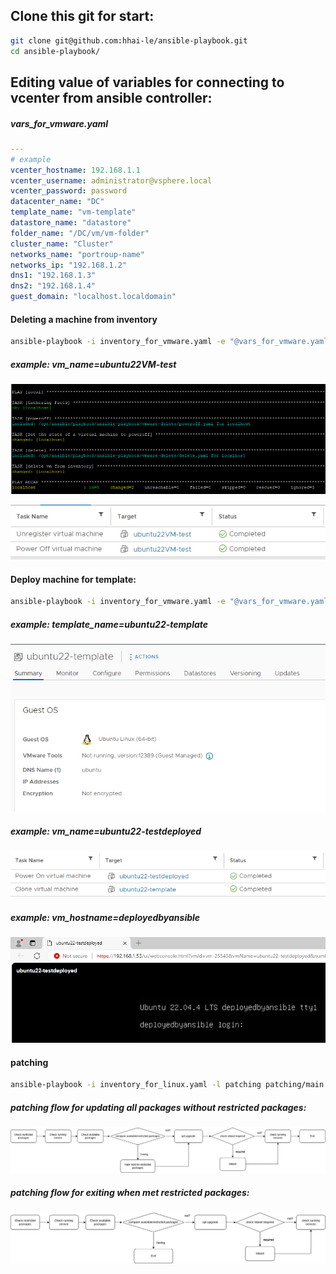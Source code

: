 ## Clone this git for start:

```bash
git clone git@github.com:hhai-le/ansible-playbook.git
cd ansible-playbook/
```

## Editing value of variables for connecting to vcenter from ansible controller:

##### vars_for_vmware.yaml

```yaml
---
# example
vcenter_hostname: 192.168.1.1
vcenter_username: administrator@vsphere.local
vcenter_password: password
datacenter_name: "DC"
template_name: "vm-template"
datastore_name: "datastore"
folder_name: "/DC/vm/vm-folder"
cluster_name: "Cluster"
networks_name: "portroup-name"
networks_ip: "192.168.1.2"
dns1: "192.168.1.3"
dns2: "192.168.1.4"
guest_domain: "localhost.localdomain"
```

#### Deleting a machine from inventory
```bash
ansible-playbook -i inventory_for_vmware.yaml -e "@vars_for_vmware.yaml" -e "vm_name=<name of VM machine>" vmware-delete/main.yaml
```
##### example: vm_name=ubuntu22VM-test
![vmware delete play](images/vmware-delete-play.png)

![vmware delete](images/vmware-delete.png)

#### Deploy machine for template:

```bash
ansible-playbook -i inventory_for_vmware.yaml -e "@vars_for_vmware.yaml" -e "template_name=<name of template>" -e "vm_name=<name of machine>" -e "vm_hostname=<hostname of VM>" vmware-deploy/main.yaml
```
##### example: template_name=ubuntu22-template

![vmware deploy temp](images/vmware-deploy-temp.png)

##### example: vm_name=ubuntu22-testdeployed
![vmware deploy task](images/vmware-deploy-task.png)

##### example: vm_hostname=deployedbyansible
![vmware deploy hostname](images/vmware-deploy-hostname.png)

#### patching
```bash
ansible-playbook -i inventory_for_linux.yaml -l patching patching/main.yaml
```

##### patching flow for updating all packages without restricted packages:
![patching_hold](images/patching_hold.png)


##### patching flow for exiting when met restricted packages:
![patching_end](images/patching_end.png)